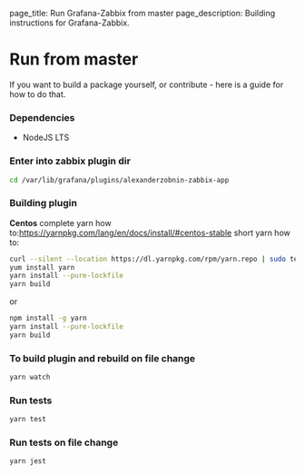 page_title: Run Grafana-Zabbix from master
page_description: Building instructions for Grafana-Zabbix.

# Run from master
If you want to build a package yourself, or contribute - here is a guide for how to do that.

### Dependencies

- NodeJS LTS

### Enter into zabbix plugin dir

```bash
cd /var/lib/grafana/plugins/alexanderzobnin-zabbix-app
```

### Building plugin
**Centos**
complete yarn how to:https://yarnpkg.com/lang/en/docs/install/#centos-stable
short yarn how to:
```bash
curl --silent --location https://dl.yarnpkg.com/rpm/yarn.repo | sudo tee /etc/yum.repos.d/yarn.repo
yum install yarn
yarn install --pure-lockfile
yarn build
```

or 

```bash
npm install -g yarn
yarn install --pure-lockfile
yarn build
```

### To build plugin and rebuild on file change

```bash
yarn watch
```

### Run tests
```bash
yarn test
```

### Run tests on file change
```bash
yarn jest
```
